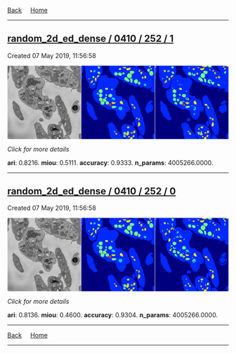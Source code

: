 
[Back](..)&nbsp;&nbsp;&nbsp;&nbsp;&nbsp;[Home](https://leapmanlab.github.io/snapshots)

---

<div class="summary"><a href="1"><h2>random_2d_ed_dense / 0410 / 252 / 1</h2></a><p>Created 07 May 2019, 11:56:58
</p><a href="1"><img src="1/media/summary.png" align="center"></a><p>
<i>Click for more details</i>
</p></div>

**ari**: 0.8216. **miou**: 0.5111. **accuracy**: 0.9333. **n_params**: 4005266.0000. 

---

<div class="summary"><a href="0"><h2>random_2d_ed_dense / 0410 / 252 / 0</h2></a><p>Created 07 May 2019, 11:56:58
</p><a href="0"><img src="0/media/summary.png" align="center"></a><p>
<i>Click for more details</i>
</p></div>

**ari**: 0.8136. **miou**: 0.4600. **accuracy**: 0.9304. **n_params**: 4005266.0000. 

---

[Back](..)&nbsp;&nbsp;&nbsp;&nbsp;&nbsp;[Home](https://leapmanlab.github.io/snapshots)

---